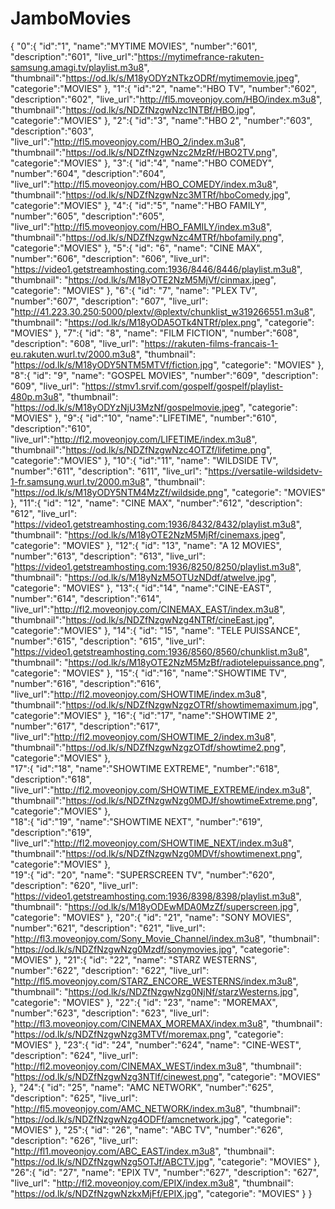 # JamboMovies
{
  "0":{
  "id":"1",
  "name":"MYTIME MOVIES",
  "number":"601",
  "description":"601",
  "live_url":"https://mytimefrance-rakuten-samsung.amagi.tv/playlist.m3u8",
  "thumbnail":"https://od.lk/s/M18yODYzNTkzODRf/mytimemovie.jpeg",
  "categorie":"MOVIES"
  },
 "1":{ 
  "id":"2",
  "name":"HBO TV",
  "number":"602",
  "description":"602",
  "live_url":"http://fl5.moveonjoy.com/HBO/index.m3u8",
  "thumbnail":"https://od.lk/s/NDZfNzgwNzc1NTBf/HBO.jpg",
  "categorie":"MOVIES"
  },
  "2":{ 
  "id":"3",
  "name":"HBO 2",
  "number":"603",
  "description":"603",
  "live_url":"http://fl5.moveonjoy.com/HBO_2/index.m3u8",
  "thumbnail":"https://od.lk/s/NDZfNzgwNzc2MzRf/HBO2TV.png",
  "categorie":"MOVIES"
  },
  "3":{ 
  "id":"4",
  "name":"HBO COMEDY",
  "number":"604",
  "description":"604",
  "live_url":"http://fl5.moveonjoy.com/HBO_COMEDY/index.m3u8",
  "thumbnail":"https://od.lk/s/NDZfNzgwNzc3MTRf/hboComedy.jpg",
  "categorie":"MOVIES"
  }, 
  "4":{ 
  "id":"5",
  "name":"HBO FAMILY",
  "number":"605",
  "description":"605",
  "live_url":"http://fl5.moveonjoy.com/HBO_FAMILY/index.m3u8",
  "thumbnail":"https://od.lk/s/NDZfNzgwNzc4MTRf/hbofamily.png",
  "categorie":"MOVIES"
  }, 
  "5":{
  "id": "6",
  "name": "CINE MAX",
  "number":"606",
  "description": "606",
  "live_url": "https://video1.getstreamhosting.com:1936/8446/8446/playlist.m3u8",
  "thumbnail": "https://od.lk/s/M18yOTE2NzM5MjVf/cinmax.jpeg",
  "categorie": "MOVIES"
  },
  "6":{
  "id": "7",
  "name": "PLEX TV",
  "number":"607",
  "description": "607",
  "live_url": "http://41.223.30.250:5000/plextv/@plextv/chunklist_w319266551.m3u8",
  "thumbnail": "https://od.lk/s/M18yODA5OTk4NTRf/plex.png",
  "categorie": "MOVIES"
  },
  "7":{
  "id": "8",
  "name": "FILM FICTION",
  "number":"608",
  "description": "608",
  "live_url": "https://rakuten-films-francais-1-eu.rakuten.wurl.tv/2000.m3u8",
  "thumbnail": "https://od.lk/s/M18yODY5NTM5MTVf/fiction.jpg",
  "categorie": "MOVIES"
  },
  "8":{
  "id": "9",
  "name": "GOSPEL MOVIES",
  "number":"609",
  "description": "609",
  "live_url": "https://stmv1.srvif.com/gospelf/gospelf/playlist-480p.m3u8",
  "thumbnail": "https://od.lk/s/M18yODYzNjU3MzNf/gospelmovie.jpeg",
  "categorie": "MOVIES"
  },
  "9":{ 
  "id":"10",
  "name":"LIFETIME",
  "number":"610",
  "description":"610",
  "live_url":"http://fl2.moveonjoy.com/LIFETIME/index.m3u8",
  "thumbnail":"https://od.lk/s/NDZfNzgwNzc4OTZf/lifetime.png",
  "categorie":"MOVIES"
  }, 
  "10":{
  "id":"11",
  "name": "WILDSIDE TV",
  "number":"611",
  "description": "611",
  "live_url": "https://versatile-wildsidetv-1-fr.samsung.wurl.tv/2000.m3u8",
  "thumbnail": "https://od.lk/s/M18yODY5NTM4MzZf/wildside.png",
  "categorie": "MOVIES"
  },
  "11":{
  "id": "12",
  "name": "CINE MAX",
  "number":"612",
  "description": "612",
  "live_url": "https://video1.getstreamhosting.com:1936/8432/8432/playlist.m3u8",
  "thumbnail": "https://od.lk/s/M18yOTE2NzM5MjRf/cinemaxs.jpeg",
  "categorie": "MOVIES"
  },
  "12":{
  "id": "13",
  "name": "A 12 MOVIES",
  "number":"613",
  "description": "613",
  "live_url": "https://video1.getstreamhosting.com:1936/8250/8250/playlist.m3u8",
  "thumbnail": "https://od.lk/s/M18yNzM5OTUzNDdf/atwelve.jpg",
  "categorie": "MOVIES"
  },
  "13":{ 
  "id":"14",
  "name":"CINE-EAST",
  "number":"614",
  "description":"614",
  "live_url":"http://fl2.moveonjoy.com/CINEMAX_EAST/index.m3u8",
  "thumbnail":"https://od.lk/s/NDZfNzgwNzg4NTRf/cineEast.jpg",
  "categorie":"MOVIES"
  }, 
  "14":{
  "id": "15",
  "name": "TELE PUISSANCE",
  "number":"615",
  "description": "615",
  "live_url": "https://video1.getstreamhosting.com:1936/8560/8560/chunklist.m3u8",
  "thumbnail": "https://od.lk/s/M18yOTE2NzM5MzBf/radiotelepuissance.png",
  "categorie": "MOVIES"
  },
  "15":{ 
  "id":"16",
  "name":"SHOWTIME TV",
  "number":"616",
  "description":"616",
  "live_url":"http://fl2.moveonjoy.com/SHOWTIME/index.m3u8",
  "thumbnail":"https://od.lk/s/NDZfNzgwNzgzOTRf/showtimemaximum.jpg",
  "categorie":"MOVIES"
  }, 
  "16":{ 
  "id":"17",
  "name":"SHOWTIME 2",
  "number":"617",
  "description":"617",
  "live_url":"http://fl2.moveonjoy.com/SHOWTIME_2/index.m3u8",
  "thumbnail":"https://od.lk/s/NDZfNzgwNzgzOTdf/showtime2.png",
  "categorie":"MOVIES"
  },  
  "17":{ 
  "id":"18",
  "name":"SHOWTIME EXTREME",
  "number":"618",
  "description":"618",
  "live_url":"http://fl2.moveonjoy.com/SHOWTIME_EXTREME/index.m3u8",
  "thumbnail":"https://od.lk/s/NDZfNzgwNzg0MDJf/showtimeExtreme.png",
  "categorie":"MOVIES"
  },  
  "18":{ 
  "id":"19",
  "name":"SHOWTIME NEXT",
  "number":"619",
  "description":"619",
  "live_url":"http://fl2.moveonjoy.com/SHOWTIME_NEXT/index.m3u8",
  "thumbnail":"https://od.lk/s/NDZfNzgwNzg0MDVf/showtimenext.png",
  "categorie":"MOVIES"
  },  
  "19":{
  "id": "20",
  "name": "SUPERSCREEN TV",
  "number":"620",
  "description": "620",
  "live_url": "https://video1.getstreamhosting.com:1936/8398/8398/playlist.m3u8",
  "thumbnail": "https://od.lk/s/M18yODEwMDA0MzZf/superscreen.jpg",
  "categorie": "MOVIES"
  },
  "20":{
  "id": "21",
  "name": "SONY MOVIES",
  "number":"621",
  "description": "621",
  "live_url": "http://fl3.moveonjoy.com/Sony_Movie_Channel/index.m3u8",
  "thumbnail": "https://od.lk/s/NDZfNzgwNzg0Mzdf/sonymovies.jpg",
  "categorie": "MOVIES"
  },
  "21":{
  "id": "22",
  "name": "STARZ WESTERNS",
  "number":"622",
  "description": "622",
  "live_url": "http://fl5.moveonjoy.com/STARZ_ENCORE_WESTERNS/index.m3u8",
  "thumbnail": "https://od.lk/s/NDZfNzgwNzg0NjNf/starzWesterns.jpg",
  "categorie": "MOVIES"
  },
  "22":{
  "id": "23",
  "name": "MOREMAX",
  "number":"623",
  "description": "623",
  "live_url": "http://fl3.moveonjoy.com/CINEMAX_MOREMAX/index.m3u8",
  "thumbnail": "https://od.lk/s/NDZfNzgwNzg3MTVf/moremax.png",
  "categorie": "MOVIES"
  },
  "23":{
  "id": "24",
  "number":"624",
  "name": "CINE-WEST",
  "description": "624",
  "live_url": "http://fl2.moveonjoy.com/CINEMAX_WEST/index.m3u8",
  "thumbnail": "https://od.lk/s/NDZfNzgwNzg3NTlf/cinewest.png",
  "categorie": "MOVIES"
  },
  "24":{
  "id": "25",
  "name": "AMC NETWORK",
  "number":"625",
  "description": "625",
  "live_url": "http://fl5.moveonjoy.com/AMC_NETWORK/index.m3u8",
  "thumbnail": "https://od.lk/s/NDZfNzgwNzg4ODFf/amcnetwork.jpg",
  "categorie": "MOVIES"
  },
  "25":{
  "id": "26",
  "name": "ABC TV",
  "number":"626",
  "description": "626",
  "live_url": "http://fl1.moveonjoy.com/ABC_EAST/index.m3u8",
  "thumbnail": "https://od.lk/s/NDZfNzgwNzg5OTJf/ABCTV.jpg",
  "categorie": "MOVIES"
  },
  "26":{
  "id": "27",
  "name": "EPIX TV",
  "number":"627",
  "description": "627",
  "live_url": "http://fl2.moveonjoy.com/EPIX/index.m3u8",
  "thumbnail": "https://od.lk/s/NDZfNzgwNzkxMjFf/EPIX.jpg",
  "categorie": "MOVIES"
  }
}

